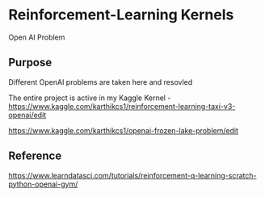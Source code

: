 # Reinforcement-Learning Kernels
Open AI Problem

## Purpose
Different OpenAI problems are taken here and resovled 

The entire project is active in my Kaggle Kernel -
https://www.kaggle.com/karthikcs1/reinforcement-learning-taxi-v3-openai/edit

https://www.kaggle.com/karthikcs1/openai-frozen-lake-problem/edit


## Reference
https://www.learndatasci.com/tutorials/reinforcement-q-learning-scratch-python-openai-gym/
